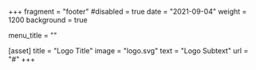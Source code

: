 +++
fragment = "footer"
#disabled = true
date = "2021-09-04"
weight = 1200
background = true

menu_title = ""

[asset]
  title = "Logo Title"
  image = "logo.svg"
  text = "Logo Subtext"
  url = "#"
+++
